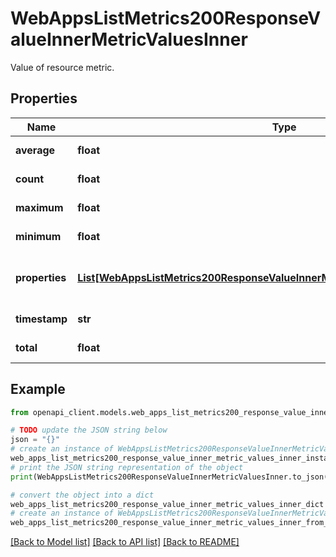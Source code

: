 # WebAppsListMetrics200ResponseValueInnerMetricValuesInner

Value of resource metric.

## Properties

Name | Type | Description | Notes
------------ | ------------- | ------------- | -------------
**average** | **float** | Value average. | [optional] [readonly] 
**count** | **float** | Value count. | [optional] [readonly] 
**maximum** | **float** | Value maximum. | [optional] [readonly] 
**minimum** | **float** | Value minimum. | [optional] [readonly] 
**properties** | [**List[WebAppsListMetrics200ResponseValueInnerMetricValuesInnerPropertiesInner]**](WebAppsListMetrics200ResponseValueInnerMetricValuesInnerPropertiesInner.md) | Resource metric properties collection. | [optional] [readonly] 
**timestamp** | **str** | Value timestamp. | [optional] [readonly] 
**total** | **float** | Value total. | [optional] [readonly] 

## Example

```python
from openapi_client.models.web_apps_list_metrics200_response_value_inner_metric_values_inner import WebAppsListMetrics200ResponseValueInnerMetricValuesInner

# TODO update the JSON string below
json = "{}"
# create an instance of WebAppsListMetrics200ResponseValueInnerMetricValuesInner from a JSON string
web_apps_list_metrics200_response_value_inner_metric_values_inner_instance = WebAppsListMetrics200ResponseValueInnerMetricValuesInner.from_json(json)
# print the JSON string representation of the object
print(WebAppsListMetrics200ResponseValueInnerMetricValuesInner.to_json())

# convert the object into a dict
web_apps_list_metrics200_response_value_inner_metric_values_inner_dict = web_apps_list_metrics200_response_value_inner_metric_values_inner_instance.to_dict()
# create an instance of WebAppsListMetrics200ResponseValueInnerMetricValuesInner from a dict
web_apps_list_metrics200_response_value_inner_metric_values_inner_from_dict = WebAppsListMetrics200ResponseValueInnerMetricValuesInner.from_dict(web_apps_list_metrics200_response_value_inner_metric_values_inner_dict)
```
[[Back to Model list]](../README.md#documentation-for-models) [[Back to API list]](../README.md#documentation-for-api-endpoints) [[Back to README]](../README.md)


